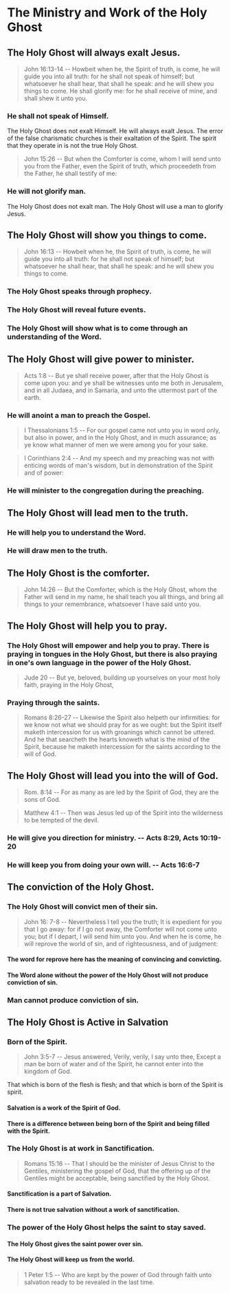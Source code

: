 
<h1>The Ministry and Work of the Holy Ghost</h1>
<h2>The Holy Ghost will always exalt Jesus.</h2>
<blockquote>John 16:13-14 -- Howbeit when he&#44; the Spirit of truth&#44; is come&#44; he will guide you into all truth: for he shall not speak of himself; but whatsoever he shall hear&#44; that shall he speak: and he will shew you things to come. He shall glorify me: for he shall receive of mine&#44; and shall shew it unto you.</blockquote>
<h3>He shall not speak of Himself.</h3>
<p>The Holy Ghost does not exalt Himself. He will always exalt Jesus. The error of the false charismatic churches is their exaltation of the Spirit. The spirit that they operate in is not the true Holy Ghost.</p>
<blockquote>John 15:26 -- But when the Comforter is come&#44; whom I will send unto you from the Father&#44; even the Spirit of truth&#44; which proceedeth from the Father&#44; he shall testify of me:</blockquote>
<h3>He will not glorify man.</h3>
<p>The Holy Ghost does not exalt man. The Holy Ghost will use a man to glorify Jesus.</p>
<h2>The Holy Ghost will show you things to come.</h2>
<blockquote>John 16:13 -- Howbeit when he&#44; the Spirit of truth&#44; is come&#44; he will guide you into all truth: for he shall not speak of himself; but whatsoever he shall hear&#44; that shall he speak: and he will shew you things to come.</blockquote>
<h3>The Holy Ghost speaks through prophecy.</h3>
<h3>The Holy Ghost will reveal future events.</h3>
<h3>The Holy Ghost will show what is to come through an understanding of the Word.</h3>
<h2>The Holy Ghost will give power to minister.</h2>
<blockquote>Acts 1:8 -- But ye shall receive power&#44; after that the Holy Ghost is come upon you: and ye shall be witnesses unto me both in Jerusalem&#44; and in all Judaea&#44; and in Samaria&#44; and unto the uttermost part of the earth.</blockquote>
<h3>He will anoint a man to preach the Gospel.</h3>
<blockquote>I Thessalonians 1:5 -- For our gospel came not unto you in word only&#44; but also in power&#44; and in the Holy Ghost&#44; and in much assurance; as ye know what manner of men we were among you for your sake. </blockquote>
<blockquote>I Corinthians 2:4 -- And my speech and my preaching was not with enticing words of man&apos;s wisdom&#44; but in demonstration of the Spirit and of power:</blockquote>
<h3>He will minister to the congregation during the preaching.</h3>
<h2>The Holy Ghost will lead men to the truth.</h2>
<h3>He will help you to understand the Word.</h3>
<h3>He will draw men to the truth.</h3>
<h2>The Holy Ghost is the comforter.</h2>
<blockquote>John 14:26 -- But the Comforter&#44; which is the Holy Ghost&#44; whom the Father will send in my name&#44; he shall teach you all things&#44; and bring all things to your remembrance&#44; whatsoever I have said unto you.</blockquote>
<h2>The Holy Ghost will help you to pray.</h2>
<h3>The Holy Ghost will empower and help you to pray. There is praying in tongues in the Holy Ghost&#44; but there is also praying in one&apos;s own language in the power of the Holy Ghost.</h3>
<blockquote>Jude 20 -- But ye&#44; beloved&#44; building up yourselves on your most holy faith&#44; praying in the Holy Ghost&#44;</blockquote>
<h3>Praying through the saints.</h3>
<blockquote>Romans 8:26-27 -- Likewise the Spirit also helpeth our infirmities: for we know not what we should pray for as we ought: but the Spirit itself maketh intercession for us with groanings which cannot be uttered. And he that searcheth the hearts knoweth what is the mind of the Spirit&#44; because he maketh intercession for the saints according to the will of God.</blockquote>
<h2>The Holy Ghost will lead you into the will of God.</h2>
<blockquote>Rom. 8:14 -- For as many as are led by the Spirit of God&#44; they are the sons of God.</blockquote>
<blockquote>Matthew 4:1 -- Then was Jesus led up of the Spirit into the wilderness to be tempted of the devil.</blockquote>
<h3>He will give you direction for ministry. -- Acts 8:29&#44; Acts 10:19-20</h3>
<h3>He will keep you from doing your own will. -- Acts 16:6-7</h3>
<h2>The conviction of the Holy Ghost.</h2>
<h3>The Holy Ghost will convict men of their sin.</h3>
<blockquote>John 16: 7-8 -- Nevertheless I tell you the truth; It is expedient for you that I go away: for if I go not away&#44; the Comforter will not come unto you; but if I depart&#44; I will send him unto you. And when he is come&#44; he will reprove the world of sin&#44; and of righteousness&#44; and of judgment: </blockquote>
<h4>The word for reprove here has the meaning of convincing and convicting.</h4>
<h4>The Word alone without the power of the Holy Ghost will not produce conviction of sin.</h4>
<h3>Man cannot produce conviction of sin.</h3>
<h2>The Holy Ghost is Active in Salvation</h2>
<h3>Born of the Spirit.</h3>
<blockquote>John 3:5-7 -- Jesus answered&#44; Verily&#44; verily&#44; I say unto thee&#44; Except a man be born of water and of the Spirit&#44; he cannot enter into the kingdom of God.</blockquote>
<p>That which is born of the flesh is flesh; and that which is born of the Spirit is spirit.</p><p>
<h4>Salvation is a work of the Spirit of God.</h4>
<h4>There is a difference between being born of the Spirit and being filled with the Spirit.</h4>
<h3>The Holy Ghost is at work in Sanctification.</h3>
<blockquote>Romans 15:16 -- That I should be the minister of Jesus Christ to the Gentiles&#44; ministering the gospel of God&#44; that the offering up of the Gentiles might be acceptable&#44; being sanctified by the Holy Ghost.</blockquote>
<h4>Sanctification is a part of Salvation.</h4>
<h4>There is not true salvation without a work of sanctification.</h4>
<h3>The power of the Holy Ghost helps the saint to stay saved.</h3>
<h4>The Holy Ghost gives the saint power over sin.</h4>
<h4>The Holy Ghost will keep us from the world.</h4>
<blockquote>1 Peter 1:5 -- Who are kept by the power of God through faith unto salvation ready to be revealed in the last time.</blockquote>